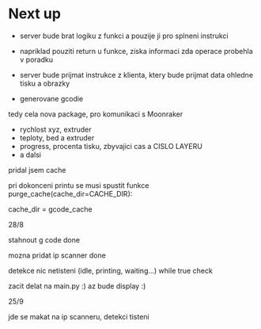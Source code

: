 # Next up

* server bude brat logiku z funkci a pouzije ji pro splneni instrukci
* napriklad pouziti return u funkce, ziska informaci zda operace probehla v poradku

* server bude prijmat instrukce z klienta, ktery bude prijmat data ohledne tisku a obrazky
* generovane gcodie

tedy cela nova package, pro komunikaci s Moonraker

* rychlost xyz, extruder
* teploty, bed a extruder
* progress, procenta tisku, zbyvajici cas a CISLO LAYERU
* a dalsi



pridal jsem cache

pri dokonceni printu se musi spustit funkce purge_cache(cache_dir=CACHE_DIR):

cache_dir = gcode_cache


28/8

stahnout g code done

mozna pridat ip scanner done

detekce nic netisteni (idle, printing, waiting...) while true check

zacit delat na main.py :) az bude display :)

25/9

jde se makat na ip scanneru, detekci tisteni
